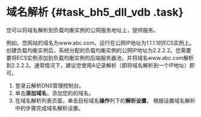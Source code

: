 # 域名解析 {#task_bh5_dll_vdb .task}

您可以将域名解析到负载均衡实例的公网服务地址上，提供服务。

例如，您网站的域名为www.abc.com，运行在公网IP地址为1.1.1.1的ECS实例上。创建负载均衡实例后，系统分配的负载均衡实例的公网IP地址为2.2.2.2。您需要要将ECS实例添加到负载均衡实例的后端服务器池，并将域名www.abc.com解析到2.2.2.2。通常情况下，建议您使用A记录解析（即将域名解析到一个IP地址）即可。

1.   登录云解析DNS管理控制台。 
2.   单击**添加域名**，添加您的的域名。 
3.   在域名解析列表页面，单击目标域名**操作**列下的**解析设置**， 根据设置域名解析中的步骤完成域名解析设置。 

